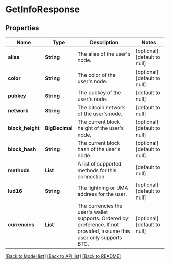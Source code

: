 # GetInfoResponse
## Properties

| Name | Type | Description | Notes |
|------------ | ------------- | ------------- | -------------|
| **alias** | **String** | The alias of the user&#39;s node. | [optional] [default to null] |
| **color** | **String** | The color of the user&#39;s node. | [optional] [default to null] |
| **pubkey** | **String** | The pubkey of the user&#39;s node. | [default to null] |
| **network** | **String** | The bitcoin network of the user&#39;s node. | [default to null] |
| **block\_height** | **BigDecimal** | The current block height of the user&#39;s node. | [optional] [default to null] |
| **block\_hash** | **String** | The current block hash of the user&#39;s node. | [optional] [default to null] |
| **methods** | **List** | A list of supported methods for this connection. | [default to null] |
| **lud16** | **String** | The lightning or UMA address for the user. | [optional] [default to null] |
| **currencies** | [**List**](CurrencyPreference.md) | The currencies the user&#39;s wallet supports. Ordered by preference. If not provided, assume this user only supports BTC. | [optional] [default to null] |

[[Back to Model list]](../README.md#documentation-for-models) [[Back to API list]](../README.md#documentation-for-api-endpoints) [[Back to README]](../README.md)

